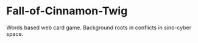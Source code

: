 # Fall-of-Cinnamon-Twig
Words based web card game. Background roots in conflicts in sino-cyber space.
